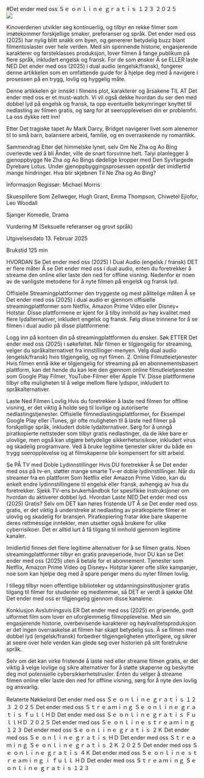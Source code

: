 #Det ender med oss Ｓｅ ｏｎｌｉｎｅ ｇｒａｔｉｓ １２３ ２０２５  
[![](https://i.imgur.com/qSNzIqt.png)](https://movie.rssnews.media/IRkGiTv.php)  
  
Kinoverdenen utvikler seg kontinuerlig, og tilbyr en rekke filmer som imøtekommer forskjellige smaker, preferanser og språk. Det ender med oss (2025) har nylig blitt snakk om byen, og genererer betydelig buzz blant filmentusiaster over hele verden. Med sin spennende historie, engasjerende karakterer og førsteklasses produksjon, lover filmen å fange publikum på flere språk, inkludert engelsk og fransk. For de som ønsker Å se ELLER laste NED Det ender med oss (2025) i dual audio (engelsk/fransk), fungerer denne artikkelen som en omfattende guide for å hjelpe deg med å navigere i prosessen på en trygg, lovlig og hyggelig måte.

Denne artikkelen gir innsikt i filmens plot, karakterer og årsakene TIL AT Det ender med oss er et must-watch. Vi vil også dekke hvordan du ser den med dobbel lyd på engelsk og fransk, ta opp eventuelle bekymringer knyttet til nedlasting av filmen gratis, og sørg for at seeropplevelsen din er problemfri. La oss dykke rett inn!

Etter Det tragiske tapet Av Mark Darcy, Bridget navigerer livet som alenemor til to små barn, balansere arbeid, familie, og en overraskende ny romantikk.

Sammendrag
Etter det himmelske lynet, selv Om Ne Zha og Ao Bing overlevde ved å bli Ånder, ville de snart forsvinne helt. Taiyi planlegger å gjenoppbygge Ne Zha og Ao Bings dødelige kropper med Den Syvfargede Dyrebare Lotus. Under gjenoppbyggingsprosessen oppstår det imidlertid mange hindringer. Hva blir skjebnen Til Ne Zha og Ao Bing?

Informasjon
Regissør: Michael Morris

Skuespillere Som Zellweger, Hugh Grant, Emma Thompson, Chiwetel Ejiofor, Leo Woodall

Sjanger Komedie, Drama

Vurdering M (Seksuelle referanser og grovt språk)

Utgivelsesdato 13. Februar 2025

Brukstid 125 min

HVORDAN Se Det ender med oss (2025) I Dual Audio (engelsk / fransk)
DET er flere måter Å se Det ender med oss i dual audio, enten du foretrekker å streame den online eller laste den ned for offline visning. Nedenfor er noen av de vanligste metodene for å nyte filmen på engelsk og fransk lyd.

Offisielle Streamingplattformer den tryggeste og mest pålitelige måten Å se Det ender med oss (2025) i dual audio er gjennom offisielle streamingplattformer som Netflix, Amazon Prime Video eller Disney+ Hotstar. Disse plattformene er kjent for å tilby innhold av høy kvalitet med flere lydalternativer, inkludert engelsk og fransk.
Følg disse trinnene for å se filmen i dual audio på disse plattformene:

Logg inn på kontoen din på streamingplattformen du ønsker. Søk ETTER Det ender med oss (2025) i søkefeltet. Når filmen er tilgjengelig for streaming, velger du språkalternativet fra innstillinger-menyen. Velg dual audio (engelsk/fransk) hvis tilgjengelig, og nyt filmen. 2. Online Filmutleietjenester Hvis filmen ennå ikke er tilgjengelig for streaming på en abonnementsbasert plattform, kan det hende du kan leie den gjennom online filmutleietjenester som Google Play Filmer, YouTube-Filmer eller Apple TV. Disse plattformene tilbyr ofte muligheten til å velge mellom flere lydspor, inkludert to språkalternativer.

Laste Ned Filmen Lovlig Hvis du foretrekker å laste ned filmen for offline visning, er det viktig å holde seg til lovlige og autoriserte nedlastingstjenester. Offisielle filmnedlastingsplattformer, for Eksempel Google Play eller iTunes, gir ofte muligheten til å laste ned filmer på forskjellige språk, inkludert doble lydalternativer.
Sørg for å unngå piratkopierte nettsteder som tilbyr gratis nedlastinger, da de ikke bare er ulovlige, men også kan utgjøre betydelige sikkerhetsrisikoer, inkludert virus og skadelig programvare. Ved å bruke legitime tjenester sikrer du både en trygg seeropplevelse og at filmskaperne blir kompensert for sitt arbeid.

Se PÅ TV med Doble Lydinnstillinger Hvis DU foretrekker Å se Det ender med oss på tv-en, støtter mange smarte Tv-er doble lydinnstillinger. Når du streamer fra en plattform Som Netflix eller Amazon Prime Video, kan du enkelt endre lydinnstillingene til engelsk eller fransk, avhengig av hva du foretrekker. Sjekk TV-ens brukerhåndbok for spesifikke instruksjoner om hvordan du aktiverer dobbel lyd.
Hvordan Laste NED Det ender med oss (2025) Gratis?
Selv om DET kan høres fristende UT Å se Det ender med oss gratis, er det viktig å understreke at nedlasting av piratkopierte filmer er ulovlig og skadelig for bransjen. Piratkopiering fratar ikke bare skaperne deres rettmessige inntekter, men utsetter også brukere for ulike cyberrisikoer. Det er alltid lurt å få tilgang til innhold gjennom legitime kanaler.

Imidlertid finnes det flere legitime alternativer for å se filmen gratis. Noen streamingplattformer tilbyr en gratis prøveperiode, hvor DU kan se Det ender med oss (2025) uten å betale for et abonnement. Tjenester som Netflix, Amazon Prime Video og Disney+ Hotstar kjører ofte slike kampanjer, noe som kan hjelpe deg med å spare penger mens du nyter filmen lovlig.

I tillegg tilbyr noen offentlige biblioteker og utdanningsinstitusjoner gratis tilgang til filmer for studenter og medlemmer, så DET er verdt å sjekke OM Det ender med oss er tilgjengelig gjennom disse kanalene.

Konklusjon
Avslutningsvis ER Det ender med oss (2025) en gripende, godt utformet film som lover en uforglemmelig filmopplevelse. Med sin engasjerende historie, overbevisende karakterer og høykvalitetsproduksjon er det ingen overraskelse at filmen har skapt betydelig sus. Å se filmen med dobbel lyd (engelsk/fransk) forbedrer tilgjengeligheten ytterligere, og sikrer at seere over hele verden kan glede seg over historien på sitt foretrukne språk.

Selv om det kan virke fristende å laste ned eller streame filmen gratis, er det viktig å velge lovlige og sikre alternativer for å støtte skaperne og beskytte deg mot potensielle cybersikkerhetstrusler. Enten du velger å streame filmen online eller laste den ned for offline visning, sørg for å nyte den lovlig og ansvarlig.

Relaterte Nøkkelord
Det ender med oss Ｓｅ ｏｎｌｉｎｅ ｇｒａｔｉｓ １２３ ２０２５
Det ender med oss Ｓｔｒｅａｍｉｎｇ Ｓｅ ｏｎｌｉｎｅ ｇｒａｔｉｓ ｆｕｌｌＨＤ
Det ender med oss Ｓｅ ｏｎｌｉｎｅ ｇｒａｔｉｓ ＦｕｌｌＨＤ ２０２５
Det ender med oss Ｓｅ ｏｎｌｉｎｅ ｓｔｒｅａｍｉｎｇ １２３
Det ender med oss Ｓｅ ｏｎｌｉｎｅ ｇｒａｔｉｓ ２Ｋ
Det ender med oss Ｓｅ ｏｎｌｉｎｅ ｇｒａｔｉｓ ＨＤ
Det ender med oss Ｓｔｒｅａｍｉｎｇ Ｓｅ ｏｎｌｉｎｅ ｇｒａｔｉｓ ２Ｋ ２０２５
Det ender med oss Ｓｅ ｏｎｌｉｎｅ ｇｒａｔｉｓ ４Ｋ
Det ender med oss Ｓｅ ｏｎｌｉｎｅ ｓｔｒｅａｍｉｎｇ ｉ ｆｕｌｌ ＨＤ
Det ender med oss Ｓｔｒｅａｍｉｎｇ Ｓｅ ｏｎｌｉｎｅ ｇｒａｔｉｓ １２３
